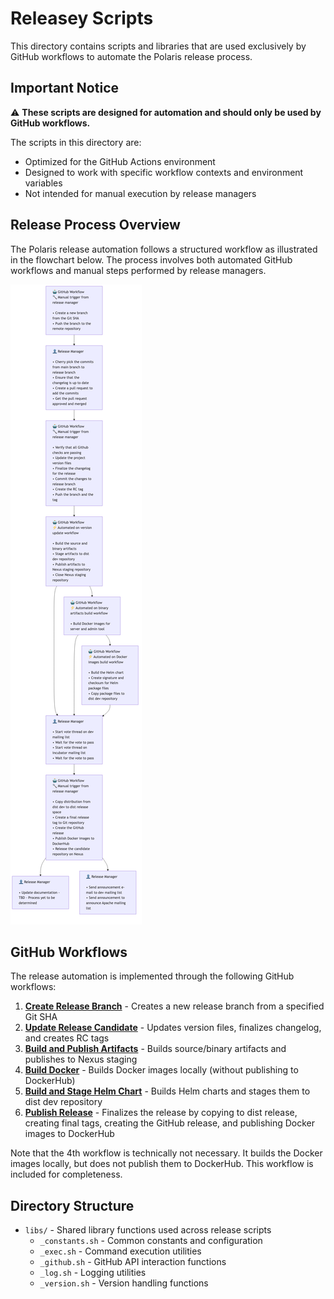 # Releasey Scripts

This directory contains scripts and libraries that are used exclusively by GitHub workflows to automate the Polaris release process.

## Important Notice

⚠️ **These scripts are designed for automation and should only be used by GitHub workflows.**

The scripts in this directory are:
- Optimized for the GitHub Actions environment
- Designed to work with specific workflow contexts and environment variables
- Not intended for manual execution by release managers

## Release Process Overview

The Polaris release automation follows a structured workflow as illustrated in the flowchart below. The process involves both automated GitHub workflows and manual steps performed by release managers.

![Release Process Flowchart](release-process-flowchart.png)

## GitHub Workflows

The release automation is implemented through the following GitHub workflows:

1. **[Create Release Branch](../.github/workflows/release-1-create-release-branch.yml)** - Creates a new release branch from a specified Git SHA
2. **[Update Release Candidate](../.github/workflows/release-2-update-release-candidate.yml)** - Updates version files, finalizes changelog, and creates RC tags
3. **[Build and Publish Artifacts](../.github/workflows/release-3-build-and-publish-artifacts.yml)** - Builds source/binary artifacts and publishes to Nexus staging
4. **[Build Docker](../.github/workflows/release-4-build-docker.yml)** - Builds Docker images locally (without publishing to DockerHub)
5. **[Build and Stage Helm Chart](../.github/workflows/release-5-build-and-stage-helm-chart.yml)** - Builds Helm charts and stages them to dist dev repository
6. **[Publish Release](../.github/workflows/release-6-publish-release.yml)** - Finalizes the release by copying to dist release, creating final tags, creating the GitHub release, and publishing Docker images to DockerHub

Note that the 4th workflow is technically not necessary.  It builds the Docker images locally, but does not publish them to DockerHub.  This workflow is included for completeness.

## Directory Structure

- `libs/` - Shared library functions used across release scripts
  - `_constants.sh` - Common constants and configuration
  - `_exec.sh` - Command execution utilities
  - `_github.sh` - GitHub API interaction functions
  - `_log.sh` - Logging utilities
  - `_version.sh` - Version handling functions